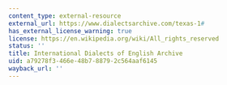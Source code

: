 ```yaml
---
content_type: external-resource
external_url: https://www.dialectsarchive.com/texas-1#
has_external_license_warning: true
license: https://en.wikipedia.org/wiki/All_rights_reserved
status: ''
title: International Dialects of English Archive
uid: a79278f3-466e-48b7-8879-2c564aaf6145
wayback_url: ''
---
```

